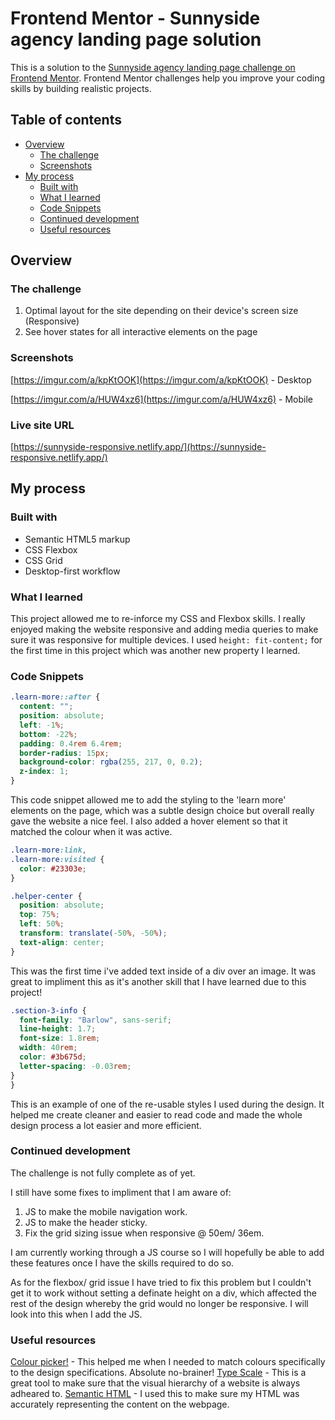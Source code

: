 # Frontend Mentor - Sunnyside agency landing page solution

This is a solution to the [Sunnyside agency landing page challenge on Frontend Mentor](https://www.frontendmentor.io/challenges/sunnyside-agency-landing-page-7yVs3B6ef). Frontend Mentor challenges help you improve your coding skills by building realistic projects.

## Table of contents

- [Overview](#overview)
  - [The challenge](#the-challenge)
  - [Screenshots](#screenshot)
- [My process](#my-process)
  - [Built with](#built-with)
  - [What I learned](#what-i-learned)
  - [Code Snippets](#code-snippets)
  - [Continued development](#continued-development)
  - [Useful resources](#useful-resources)

## Overview

### The challenge

1. Optimal layout for the site depending on their device's screen size (Responsive)
2. See hover states for all interactive elements on the page

### Screenshots

[https://imgur.com/a/kpKtOOK](https://imgur.com/a/kpKtOOK) - Desktop 

[https://imgur.com/a/HUW4xz6](https://imgur.com/a/HUW4xz6) - Mobile 

### Live site URL 

[https://sunnyside-responsive.netlify.app/](https://sunnyside-responsive.netlify.app/)

## My process

### Built with

- Semantic HTML5 markup
- CSS Flexbox
- CSS Grid
- Desktop-first workflow

### What I learned

This project allowed me to re-inforce my CSS and Flexbox skills. 
I really enjoyed making the website responsive and adding media queries to make sure it was responsive for multiple devices. 
I used ``` height: fit-content; ``` for the first time in this project which was another new property I learned. 

### Code Snippets

```css
.learn-more::after {
  content: "";
  position: absolute;
  left: -1%;
  bottom: -22%;
  padding: 0.4rem 6.4rem;
  border-radius: 15px;
  background-color: rgba(255, 217, 0, 0.2);
  z-index: 1;
}
```
This code snippet allowed me to add the styling to the 'learn more' elements on the page, which was a subtle design choice but overall really gave the website a nice feel. I also added a hover element so that it matched the colour when it was active.
```css
.learn-more:link,
.learn-more:visited {
  color: #23303e;
}
``` 


```css
.helper-center {
  position: absolute;
  top: 75%;
  left: 50%;
  transform: translate(-50%, -50%);
  text-align: center;
}
```
This was the first time i've added text inside of a div over an image. 
It was great to impliment this as it's another skill that I have learned due to this project! 


```css
.section-3-info {
  font-family: "Barlow", sans-serif;
  line-height: 1.7;
  font-size: 1.8rem;
  width: 40rem;
  color: #3b675d;
  letter-spacing: -0.03rem;
}
}
```
This is an example of one of the re-usable styles I used during the design. 
It helped me create cleaner and easier to read code and made the whole design process a lot easier and more efficient. 


### Continued development

The challenge is not fully complete as of yet. 

I still have some fixes to impliment that I am aware of:

1. JS to make the mobile navigation work.
2. JS to make the header sticky.
3. Fix the grid sizing issue when responsive @ 50em/ 36em.

I am currently working through a JS course so I will hopefully be able to add these features once I have the skills required to do so. 

As for the flexbox/ grid issue I have tried to fix this problem but I couldn't get it to work without setting a definate height on a div,
which affected the rest of the design whereby the grid would no longer be responsive. I will look into this when I add the JS. 

### Useful resources

[Colour picker!](https://imagecolorpicker.com/) - This helped me when I needed to match colours specifically to the design specifications. Absolute no-brainer! 
[Type Scale](https://type-scale.com/) - This is a great tool to make sure that the visual hierarchy of a website is always adheared to. 
[Semantic HTML](https://htmlreference.io/semantic/) - I used this to make sure my HTML was accurately representing the content on the webpage. 



